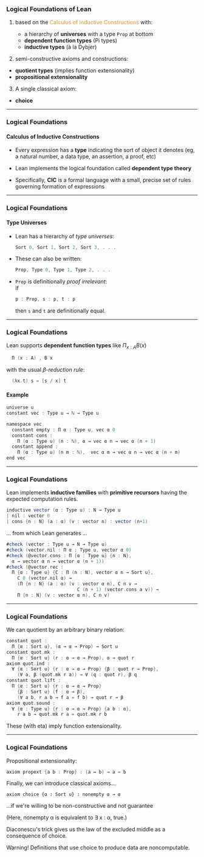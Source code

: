   
### Logical Foundations of Lean

1. based on the 
   <span style="color:#e49436">Calculus of Inductive Constructions</span>
   with:    
   - a hierarchy of **universes** with a type `Prop` at bottom
   - **dependent function types** (Pi types)
   - **inductive types** (à la Dybjer)

2. semi-constructive axioms and constructions:
  - **quotient types** (implies function extensionality)  
  - **propositional extensionality**

3. A single classical axiom:  
  - **choice**

---

### Logical Foundations

#### Calculus of Inductive Constructions

+ Every expression has a **type** indicating the sort of object it denotes (eg, a natural number, a data type, an assertion, a proof, etc)  

+ Lean implements the logical foundation called **dependent type theory**   

+ Specifically, **CIC** is a formal language with a small, precise set of rules governing formation of expressions


---

### Logical Foundations

#### Type Universes

+ Lean has a hierarchy of *type universes*:
  ```scala
  Sort 0, Sort 1, Sort 2, Sort 3, . . .
  ```

+ These can also be written:
  ```scala
  Prop, Type 0, Type 1, Type 2, . . .
  ```

+ `Prop` is definitionally *proof irrelevant*:  
  if
  ```scala
  p : Prop, s : p, t : p
  ```
  then `s` and `t` are definitionally equal.

---

### Logical Foundations

Lean supports **dependent function types** like $\Pi_{x : A} B(x)$

```scala
  Π (x : A) , B x
```

with the usual *β-reduction rule*:   

```scala
  (λx.t) s = [s / x] t
```
#### Example

```scala
universe u
constant vec : Type u → ℕ → Type u

namespace vec
  constant empty : Π α : Type u, vec α 0
  constant cons :
    Π (α : Type u) (n : ℕ), α → vec α n → vec α (n + 1)
  constant append :
    Π (α : Type u) (n m : ℕ),  vec α m → vec α n → vec α (n + m)
end vec
```

---  

<!-- ### Logical Foundations

+ **eta equivalence** for functions  
  `t` and `(λx.t)x` are definitionally equal

+ **let definitions**  
  ```scala
  let x := s in t
  ```
  with the expected reduction rule -->
<!-- 
--- -->

### Logical Foundations

Lean implements **inductive families** with **primitive recursors** having the expected computation rules.

```scala
inductive vector (α : Type u) : N → Type u
| nil : vector 0
| cons {n : N} (a : α) (v : vector n) : vector (n+1)
```

... from which Lean generates ...

```scala
#check (vector : Type u → N → Type u)
#check (vector.nil : Π α : Type u, vector α 0)
#check (@vector.cons : Π {α : Type u} {n : N},
  α → vector α n → vector α (n + 1))
#check (@vector.rec :
  Π {α : Type u} {C : Π (n : N), vector α n → Sort u},
    C 0 (vector.nil α) →
    (Π {n : N} (a : α) (v : vector α n), C n v →
                          C (n + 1) (vector.cons a v)) →
    Π {n : N} (v : vector α n), C n v)
```

---

### Logical Foundations

We can quotient by an arbitrary binary relation:

```scala
constant quot :
  Π {α : Sort u}, (α → α → Prop) → Sort u
constant quot.mk :
  Π {α : Sort u} (r : α → α → Prop), α → quot r
axiom quot.ind :
  ∀ {α : Sort u} {r : α → α → Prop} {β : quot r → Prop},
    (∀ a, β (quot.mk r a)) → ∀ (q : quot r), β q
constant quot.lift :
  Π {α : Sort u} {r : α → α → Prop}
    {β : Sort u} (f : α → β),
    (∀ a b, r a b → f a = f b) → quot r → β
axiom quot.sound :
  ∀ {α : Type u} {r : α → α → Prop} {a b : α},
    r a b → quot.mk r a = quot.mk r b
```
These (with eta) imply function extensionality.


---

### Logical Foundations

Propositional extensionality:

```scala
axiom propext {a b : Prop} : (a ↔ b) → a = b
```

Finally, we can introduce classical axioms...

```
axiom choice {α : Sort u} : nonempty α → α
```
...if we're willing to be non-constructive and not guarantee

(Here, nonempty α is equivalent to ∃ x : α, true.)

Diaconescu's trick gives us the law of the excluded middle as a consequence of choice.

<span color=red>Warning!</span> Definitions that use choice to produce data are noncomputable.

